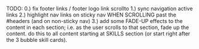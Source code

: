 TODO:
0.) fix footer links / footer logo link scrollto
1.) sync navigation active links
2.) highlight nav links on sticky nav WHEN SCROLLING past the #headers (and on non-sticky nav)
3.) add some FADE-UP effects to the content in each section; i.e. as the user scrolls to that section, fade up the content. do this to all content starting at SKILLS section (or start right after the 3 bubble skill cards).
